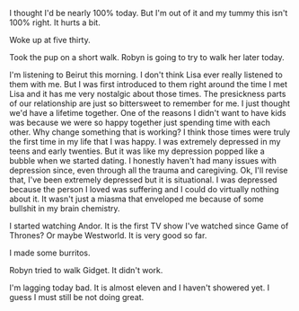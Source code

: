 I thought I'd be nearly 100% today. But I'm out of it and my tummy this isn't 100% right. It hurts a bit. 

Woke up at five thirty. 

Took the pup on a short walk. Robyn is going to try to walk her later today. 

I'm listening to Beirut this morning. I don't think Lisa ever really listened to them with me. But I was first introduced to them right around the time I met Lisa and it has me very nostalgic about those times. The presickness parts of our relationship are just so bittersweet to remember for me. I just thought we'd have a lifetime together. One of the reasons I didn't want to have kids was because we were so happy together just spending time with each other. Why change something that is working? I think those times were truly the first time in my life that I was happy. I was extremely depressed in my teens and early twenties. But it was like my depression popped like a bubble when we started dating. I honestly haven't had many issues with depression since, even through all the trauma and caregiving. Ok, I'll revise that, I've been extremely depressed but it is situational. I was depressed because the person I loved was suffering and I could do virtually nothing about it. It wasn't just a miasma that enveloped me because of some bullshit in my brain chemistry. 

I started watching Andor. It is the first TV show I've watched since Game of Thrones? Or maybe Westworld. It is very good so far. 

I made some burritos.

Robyn tried to walk Gidget. It didn't work. 

I'm lagging today bad. It is almost eleven and I haven't showered yet. I guess I must still be not doing great.